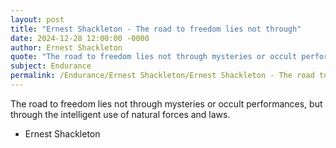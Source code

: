```yaml
---
layout: post
title: "Ernest Shackleton - The road to freedom lies not through"
date: 2024-12-28 12:00:00 -0000
author: Ernest Shackleton
quote: "The road to freedom lies not through mysteries or occult performances, but through the intelligent use of natural forces and laws."
subject: Endurance
permalink: /Endurance/Ernest Shackleton/Ernest Shackleton - The road to freedom lies not through
---
```


The road to freedom lies not through mysteries or occult performances, but through the intelligent use of natural forces and laws.

- Ernest Shackleton
